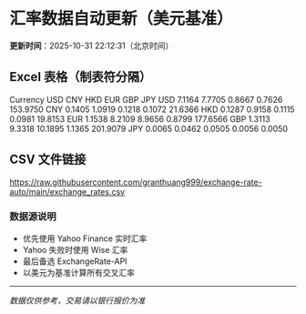 # 汇率数据自动更新（美元基准）

**更新时间**：2025-10-31 22:12:31（北京时间）

## Excel 表格（制表符分隔）

Currency	USD	CNY	HKD	EUR	GBP	JPY
USD		7.1164	7.7705	0.8667	0.7626	153.9750
CNY	0.1405		1.0919	0.1218	0.1072	21.6366
HKD	0.1287	0.9158		0.1115	0.0981	19.8153
EUR	1.1538	8.2109	8.9656		0.8799	177.6566
GBP	1.3113	9.3318	10.1895	1.1365		201.9079
JPY	0.0065	0.0462	0.0505	0.0056	0.0050	

## CSV 文件链接

https://raw.githubusercontent.com/granthuang999/exchange-rate-auto/main/exchange_rates.csv

### 数据源说明
- 优先使用 Yahoo Finance 实时汇率
- Yahoo 失败时使用 Wise 汇率
- 最后备选 ExchangeRate-API
- 以美元为基准计算所有交叉汇率

---
*数据仅供参考，交易请以银行报价为准*